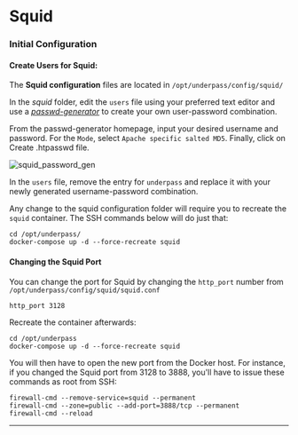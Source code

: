 # Squid

### Initial Configuration

#### Create Users for Squid:

The **Squid configuration** files are located in `/opt/underpass/config/squid/`

In the _squid_ folder, edit the `users` file using your preferred text editor and use a [_passwd-generator_](https://hostingcanada.org/htpasswd-generator/) to create your own user-password combination.

From the passwd-generator homepage, input your desired username and password. For the `Mode`, select `Apache specific salted MD5`. Finally, click on Create .htpasswd file.

![squid_password_gen](https://user-images.githubusercontent.com/9207205/93942673-78e3b500-fd63-11ea-969f-ebfd3b880abd.png)

In the `users` file, remove the entry for `underpass` and replace it with your newly generated username-password combination.

Any change to the squid configuration folder will require you to recreate the `squid` container. The SSH commands below will do just that:
```
cd /opt/underpass/
docker-compose up -d --force-recreate squid
```

#### Changing the Squid Port

You can change the port for Squid by changing the `http_port` number from `/opt/underpass/config/squid/squid.conf`
```
http_port 3128
```

Recreate the container afterwards:
```
cd /opt/underpass
docker-compose up -d --force-recreate squid
```

You will then have to open the new port from the Docker host. For instance, if you changed the Squid port from 3128 to 3888, you'll have to issue these commands as root from SSH:
```
firewall-cmd --remove-service=squid --permanent
firewall-cmd --zone=public --add-port=3888/tcp --permanent
firewall-cmd --reload
```

***